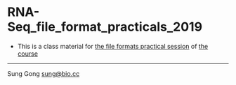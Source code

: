 # RNA-Seq_file_format_practicals_2019

* This is a class material for [the file formats practical session](https://sung.github.io/RNA-Seq_file_format_practicals_2019/RNA-Seq_file_format_practicals_2019.nb.html)  of [the course](https://www.ebi.ac.uk/training/events/2019/introduction-rna-seq-and-functional-interpretation)
----
Sung Gong
<sung@bio.cc>

